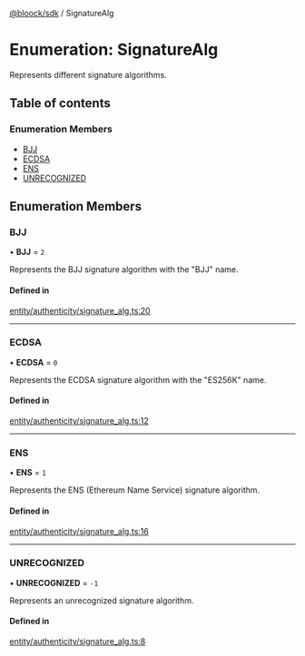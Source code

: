 [@bloock/sdk](../index.md) / SignatureAlg

# Enumeration: SignatureAlg

Represents different signature algorithms.

## Table of contents

### Enumeration Members

- [BJJ](SignatureAlg-1.md#bjj)
- [ECDSA](SignatureAlg-1.md#ecdsa)
- [ENS](SignatureAlg-1.md#ens)
- [UNRECOGNIZED](SignatureAlg-1.md#unrecognized)

## Enumeration Members

### BJJ

• **BJJ** = ``2``

Represents the BJJ signature algorithm with the "BJJ" name.

#### Defined in

[entity/authenticity/signature_alg.ts:20](https://github.com/bloock/bloock-sdk/blob/bcb68de/languages/js/src/entity/authenticity/signature_alg.ts#L20)

___

### ECDSA

• **ECDSA** = ``0``

Represents the ECDSA signature algorithm with the "ES256K" name.

#### Defined in

[entity/authenticity/signature_alg.ts:12](https://github.com/bloock/bloock-sdk/blob/bcb68de/languages/js/src/entity/authenticity/signature_alg.ts#L12)

___

### ENS

• **ENS** = ``1``

Represents the ENS (Ethereum Name Service) signature algorithm.

#### Defined in

[entity/authenticity/signature_alg.ts:16](https://github.com/bloock/bloock-sdk/blob/bcb68de/languages/js/src/entity/authenticity/signature_alg.ts#L16)

___

### UNRECOGNIZED

• **UNRECOGNIZED** = ``-1``

Represents an unrecognized signature algorithm.

#### Defined in

[entity/authenticity/signature_alg.ts:8](https://github.com/bloock/bloock-sdk/blob/bcb68de/languages/js/src/entity/authenticity/signature_alg.ts#L8)
